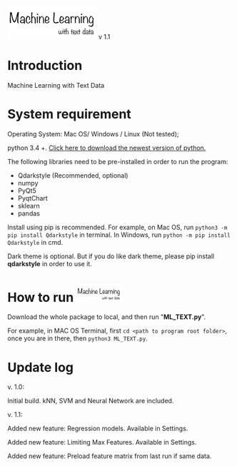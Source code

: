 <img src="https://github.com/manpeihong/ML_TEXT/blob/master/Images/logo_b.png" width="200"> v 1.1


# Introduction
Machine Learning with Text Data

# System requirement

Operating System: Mac OS/ Windows / Linux (Not tested);

python 3.4 +. [Click here to download the newest version of python.](https://www.python.org/downloads/)

The following libraries need to be pre-installed in order to run the program:

- Qdarkstyle (Recommended, optional)
- numpy
- PyQt5
- PyqtChart
- sklearn
- pandas

Install using pip is recommended. 
For example, on Mac OS, run `python3 -m pip install Qdarkstyle` in terminal. In Windows, run `python -m pip install Qdarkstyle` in cmd. 

Dark theme is optional. But if you do like dark theme, please pip install **qdarkstyle** in order to use it. 

# How to run <img src="https://github.com/manpeihong/ML_TEXT/blob/master/Images/logo_b.png" width="100">

Download the whole package to local, and then run "**ML_TEXT.py**". 

For example, in MAC OS Terminal, first `cd <path to program root folder>`, once you are in there, then `python3 ML_TEXT.py`. 

# Update log

v. 1.0: 

Initial build. kNN, SVM and Neural Network are included. 

v. 1.1: 

Added new feature: Regression models. Available in Settings. 

Added new feature: Limiting Max Features. Available in Settings. 

Added new feature: Preload feature matrix from last run if same data.

